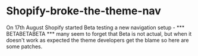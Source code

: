 # Shopify-broke-the-theme-nav
On 17th August Shopify started Beta testing a new navigation setup - *** BETABETABETA *** many seem to forget that Beta is not actual, but when it doesn't work as expected the theme developers get the blame so here are some patches.

